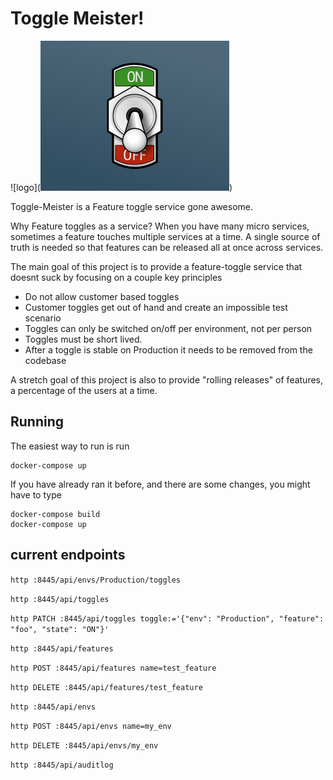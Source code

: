 # Toggle Meister!

![logo](![alt text](https://raw.githubusercontent.com/canopytax/toggle-meister/master/ToggleLogo.png))

Toggle-Meister is a Feature toggle service gone awesome.

Why Feature toggles as a service? When you have many micro services,
sometimes a feature touches multiple services at a time.
A single source of truth is needed so that features can be released
all at once across services.

The main goal of this project is to provide a feature-toggle service
that doesnt suck by focusing on a couple key principles

* Do not allow customer based toggles
 * Customer toggles get out of hand and create an impossible test scenario
 * Toggles can only be switched on/off per environment, not per person
* Toggles must be short lived. 
 * After a toggle is stable on Production it needs to be removed from the codebase

A stretch goal of this project is also to provide "rolling releases" 
of features, a percentage of the users at a time.

## Running

The easiest way to run is run

```
docker-compose up
```

If you have already ran it before, and there are some changes,
you might have to type

```
docker-compose build
docker-compose up
```


## current endpoints

`http :8445/api/envs/Production/toggles`

`http :8445/api/toggles`

`http PATCH :8445/api/toggles toggle:='{"env": "Production", "feature": "foo", "state": "ON"}'`

`http :8445/api/features`

`http POST :8445/api/features name=test_feature`

`http DELETE :8445/api/features/test_feature`

`http :8445/api/envs`

`http POST :8445/api/envs name=my_env`

`http DELETE :8445/api/envs/my_env`

`http :8445/api/auditlog`
